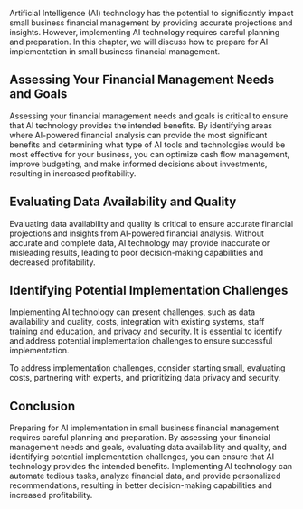 

Artificial Intelligence (AI) technology has the potential to significantly impact small business financial management by providing accurate projections and insights. However, implementing AI technology requires careful planning and preparation. In this chapter, we will discuss how to prepare for AI implementation in small business financial management.

Assessing Your Financial Management Needs and Goals
---------------------------------------------------

Assessing your financial management needs and goals is critical to ensure that AI technology provides the intended benefits. By identifying areas where AI-powered financial analysis can provide the most significant benefits and determining what type of AI tools and technologies would be most effective for your business, you can optimize cash flow management, improve budgeting, and make informed decisions about investments, resulting in increased profitability.

Evaluating Data Availability and Quality
----------------------------------------

Evaluating data availability and quality is critical to ensure accurate financial projections and insights from AI-powered financial analysis. Without accurate and complete data, AI technology may provide inaccurate or misleading results, leading to poor decision-making capabilities and decreased profitability.

Identifying Potential Implementation Challenges
-----------------------------------------------

Implementing AI technology can present challenges, such as data availability and quality, costs, integration with existing systems, staff training and education, and privacy and security. It is essential to identify and address potential implementation challenges to ensure successful implementation.

To address implementation challenges, consider starting small, evaluating costs, partnering with experts, and prioritizing data privacy and security.

Conclusion
----------

Preparing for AI implementation in small business financial management requires careful planning and preparation. By assessing your financial management needs and goals, evaluating data availability and quality, and identifying potential implementation challenges, you can ensure that AI technology provides the intended benefits. Implementing AI technology can automate tedious tasks, analyze financial data, and provide personalized recommendations, resulting in better decision-making capabilities and increased profitability.
